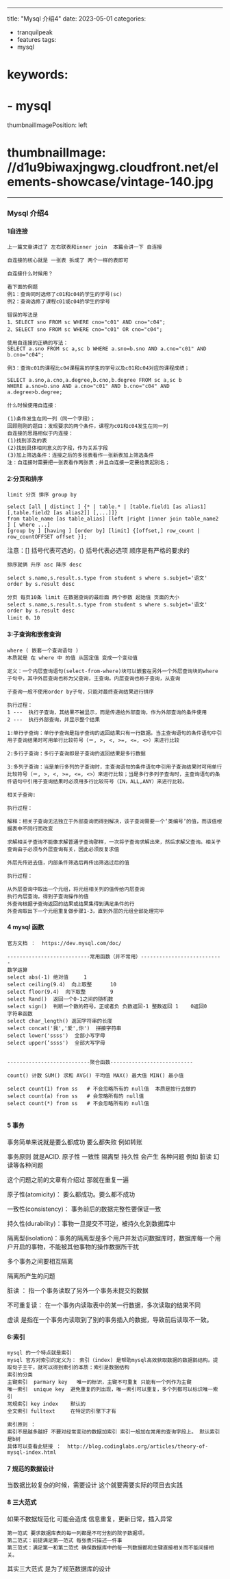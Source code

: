 
---
title: "Mysql 介绍4"
date: 2023-05-01
categories:
- tranquilpeak
- features
tags:
- mysql
# keywords:
# - mysql

thumbnailImagePosition: left
# thumbnailImage: //d1u9biwaxjngwg.cloudfront.net/elements-showcase/vintage-140.jpg
---

<!--more-->



### Mysql 介绍4

#### 1自连接

```
上一篇文章讲过了 左右联表和inner join  本篇会讲一下 自连接

自连接的核心就是 一张表 拆成了 两个一样的表即可

自连接什么时候用？

看下面的例题
例1：查询同时选修了c01和c04的学生的学号(sc)
例2：查询选修了课程c01或c04的学生的学号

错误的写法是 
1、SELECT sno FROM sc WHERE cno="c01" AND cno="c04";
2、SELECT sno FROM sc WHERE cno="c01" OR cno="c04";

使用自连接的正确的写法：
SELECT a.sno FROM sc a,sc b WHERE a.sno=b.sno AND a.cno="c01" AND b.cno="c04";

例3：查询c01的课程比c04课程高的学生的学号以及c01和c04对应的课程成绩；

SELECT a.sno,a.cno,a.degree,b.cno,b.degree FROM sc a,sc b 
WHERE a.sno=b.sno AND a.cno="c01" AND b.cno="c04" AND a.degree>b.degree;

什么时候使用自连接：

(1)条件发生在同一列（同一个字段）；
回顾刚刚的题目：发现要求的两个条件，课程为c01和c04发生在同一列
自连接的思路相似于内连接：
(1)找到涉及的表
(2)找到具体相同意义的字段，作为关系字段
(3)加上筛选条件：连接之后的多张表看作一张新表加上筛选条件
注：自连接时需要把一张表看作两张表；并且自连接一定要给表起别名；

```

#### 2:分页和排序

```
limit 分页 排序 group by 

select [all | distinct ] {* | table.* | [table.field1 [as alias1] [,table.field2 [as alias2]] [,...]]}
from table_name [as table_alias] [left |right |inner join table_name2 ] [ where ...]
[group by ] [having ] [order by] [limit] {[offset,] row_count | row_countOFFSET offset }];

```

注意：[] 括号代表可选的，{} 括号代表必选项  顺序是有严格的要求的

```
排序就俩 升序 asc 降序 desc 

select s.name,s.result.s.type from student s where s.subjet='语文' order by s.result desc

分页 每页10条 limit 在数据查询的最后面 两个参数 起始值 页面的大小 
select s.name,s.result.s.type from student s where s.subjet='语文' order by s.result desc
limit 0，10

```

#### 3:子查询和嵌套查询

```
where ( 嵌套一个查询语句 )
本质就是 在 where 中 的值 从固定值 变成一个变动值

定义：一个内层查询语句(select-from-where)块可以嵌套在另外一个外层查询块的where子句中，其中外层查询也称为父查询，主查询。内层查询也称子查询，从查询

子查询一般不使用order by子句，只能对最终查询结果进行排序

执行过程：
1 ---  执行子查询，其结果不被显示，而是传递给外部查询，作为外部查询的条件使用
2 ---  执行外部查询，并显示整个结果

1:单行子查询：单行子查询是指子查询的返回结果只有一行数据。当主查询语句的条件语句中引用子查询结果时可用单行比较符号（＝, >, <, >=, <=, <>）来进行比较

2:多行子查询：多行子查询即是子查询的返回结果是多行数据

3:多列子查询：当是单行多列的子查询时，主查询语句的条件语句中引用子查询结果时可用单行比较符号（＝, >, <, >=, <=, <>）来进行比较；当是多行多列子查询时，主查询语句的条件语句中引用子查询结果时必须用多行比较符号（IN，ALL,ANY）来进行比较。

相关子查询:

执行过程：

解释：相关子查询无法独立于外部查询而得到解决，该子查询需要一个‘类编号’的值，而该值根据表中不同行而改变

求解相关子查询不能像求解普通子查询那样，一次将子查询求解出来，然后求解父查询。相关子查询由于必须与外层查询有关，因此必须反复求值

外层先传进去值，内部条件筛选后再传出筛选过后的值

执行过程：

从外层查询中取出一个元组，将元组相关列的值传给内层查询
执行内层查询，得到子查询操作的值
外查询根据子查询返回的结果或结果集得到满足条件的行
外查询取出下一个元组重复做步骤1-3，直到外层的元组全部处理完毕

```



#### 4 mysql 函数

```
官方文档 ：  https://dev.mysql.com/doc/

---------------------------常用函数（并不常用）---------------------------
数学运算 
select abs(-1) 绝对值     1
select ceiling(9.4)  向上取整      10
select floor(9.4)  向下取整        9
select Rand()  返回一个0-1之间的随机数
select sign()  判断一个数的符号。正或者负 负数返回-1 整数返回 1    0返回0
字符串函数
select char_length() 返回字符串的长度
select concat('我','爱',你')  拼接字符串
select lower('ssss')  全部小写字母
select upper(‘ssss')  全部大写字母


---------------------------聚合函数---------------------------

count() 计数 SUM() 求和 AVG() 平均值 MAX() 最大值 MIN() 最小值

select count(1) from ss   # 不会忽略所有的 null值  本质是按行去做的
select count(a) from ss   # 会忽略所有的 null值
select count(*) from ss   # 不会忽略所有的 null值 


```

#### 5 事务

事务简单来说就是要么都成功 要么都失败  例如转账 

事务原则 就是ACID. 原子性 一致性 隔离型 持久性 会产生 各种问题 例如 脏读 幻读等各种问题

这个问题之前的文章有介绍过 那就在重复一遍 



原子性(atomicity)： 要么都成功。要么都不成功

一致性(consistency)： 事务前后的数据完整性要保证一致

持久性(durability)：事物一旦提交不可逆，被持久化到数据库中

隔离型(isolation)：事务的隔离型是多个用户并发访问数据库时，数据库每一个用户开启的事物，不能被其他事物的操作数据所干扰

多个事务之间要相互隔离

隔离所产生的问题

脏读 ： 指一个事务读取了另外一个事务未提交的数据

不可重复读： 在一个事务内读取表中的某一行数据，多次读取的结果不同

虚读 是指在一个事务内读取到了别的事务插入的数据，导致前后读取不一致。

#### 6:索引

```
mysql 的一个特点就是索引 
mysql 官方对索引的定义为： 索引（index) 是帮助mysql高效获取数据的数据鹅结构。提取句子主干，就可以得到索引的本质：索引是数据结构
索引的分类
主键索引  parmary key   唯一的标识，主键不可重复 只能有一个列作为主键
唯一索引  unique key  避免重复的列出现，唯一索引可以重复，多个列都可以标识唯一索引
常规索引 key index    默认的   
全文索引 fulltext     在特定的引擎下才有

索引原则 ：
索引不是越多越好 不要对经常变动的数据加索引 索引一般加在常用的查询字段上。 默认索引是b树
具体可以查看此链接 ：  http://blog.codinglabs.org/articles/theory-of-mysql-index.html
```

#### 7 规范的数据设计

当数据比较复杂的时候，需要设计 这个就要需要实际的项目去实践

#### 8 三大范式

如果不数据规范化 可能会造成 信息重复，更新日常，插入异常

```
第一范式 要求数据库表的每一列都是不可分割的院子数据项，
第二范式：前提满足第一范式 每张表只描述一件事
第三范式：满足第一和第二范式 确保数据库中的每一列数据都和主键直接相关而不能间接相关。

```

其实三大范式 是为了规范数据库的设计









